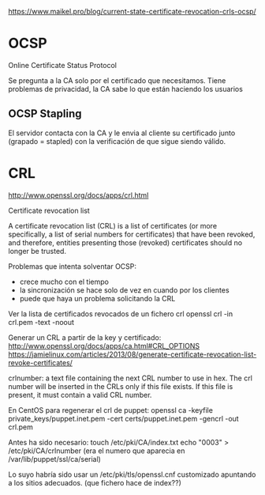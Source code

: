https://www.maikel.pro/blog/current-state-certificate-revocation-crls-ocsp/

# OCSP
Online Certificate Status Protocol

Se pregunta a la CA solo por el certificado que necesitamos.
Tiene problemas de privacidad, la CA sabe lo que están haciendo los usuarios

## OCSP Stapling
El servidor contacta con la CA y le envia al cliente su certificado junto (grapado = stapled) con la verificación de que sigue siendo válido.



# CRL
http://www.openssl.org/docs/apps/crl.html

Certificate revocation list 

A certificate revocation list (CRL) is a list of certificates (or more specifically, a list of serial numbers for certificates) that have been revoked, and therefore, entities presenting those (revoked) certificates should no longer be trusted.

Problemas que intenta solventar OCSP:
  - crece mucho con el tiempo
  - la sincronización se hace solo de vez en cuando por los clientes
  - puede que haya un problema solicitando la CRL

Ver la lista de certificados revocados de un fichero crl
openssl crl -in crl.pem -text -noout


Generar un CRL a partir de la key y certificado:
http://www.openssl.org/docs/apps/ca.html#CRL_OPTIONS
https://jamielinux.com/articles/2013/08/generate-certificate-revocation-list-revoke-certificates/

crlnumber: a text file containing the next CRL number to use in hex. The crl number will be inserted in the CRLs only if this file exists. If this file is present, it must contain a valid CRL number.


En CentOS para regenerar el crl de puppet:
openssl ca -keyfile private_keys/puppet.inet.pem -cert certs/puppet.inet.pem -gencrl -out crl.pem

Antes ha sido necesario:
  touch /etc/pki/CA/index.txt
  echo "0003" > /etc/pki/CA/crlnumber  (era el numero que aparecia en /var/lib/puppet/ssl/ca/serial)

Lo suyo habría sido usar un /etc/pki/tls/openssl.cnf customizado apuntando a los sitios adecuados. (que fichero hace de index??)
